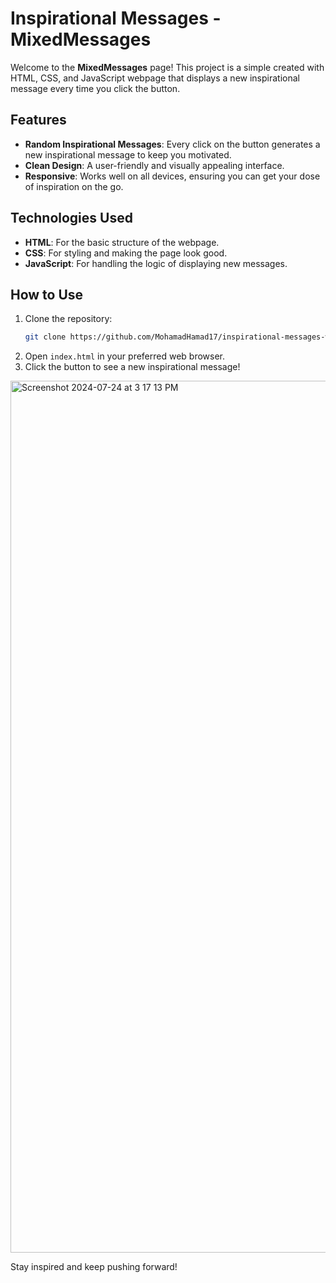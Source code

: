 # Inspirational Messages - MixedMessages

Welcome to the **MixedMessages** page! This project is a simple created with HTML, CSS, and JavaScript webpage that displays a new inspirational message every time you click the button.

## Features

- **Random Inspirational Messages**: Every click on the button generates a new inspirational message to keep you motivated.
- **Clean Design**: A user-friendly and visually appealing interface.
- **Responsive**: Works well on all devices, ensuring you can get your dose of inspiration on the go.

## Technologies Used

- **HTML**: For the basic structure of the webpage.
- **CSS**: For styling and making the page look good.
- **JavaScript**: For handling the logic of displaying new messages.

## How to Use

1. Clone the repository:
    ```bash
    git clone https://github.com/MohamadHamad17/inspirational-messages-webpage.git
    ```
2. Open `index.html` in your preferred web browser.
3. Click the button to see a new inspirational message!

<img width="1395" alt="Screenshot 2024-07-24 at 3 17 13 PM" src="https://github.com/user-attachments/assets/e88ca631-d058-422d-968f-33a95706bddd">

Stay inspired and keep pushing forward!
